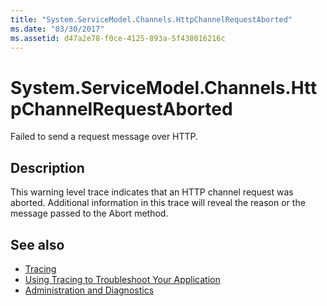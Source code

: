 ```yaml
---
title: "System.ServiceModel.Channels.HttpChannelRequestAborted"
ms.date: "03/30/2017"
ms.assetid: d47a2e78-f0ce-4125-893a-5f438016216c
---
```

# System.ServiceModel.Channels.HttpChannelRequestAborted
Failed to send a request message over HTTP.  
  
## Description  
 This warning level trace indicates that an HTTP channel request was aborted. Additional information in this trace will reveal the reason or the message passed to the Abort method.  
  
## See also

- [Tracing](../../../../../docs/framework/wcf/diagnostics/tracing/index.md)
- [Using Tracing to Troubleshoot Your Application](../../../../../docs/framework/wcf/diagnostics/tracing/using-tracing-to-troubleshoot-your-application.md)
- [Administration and Diagnostics](../../../../../docs/framework/wcf/diagnostics/index.md)
